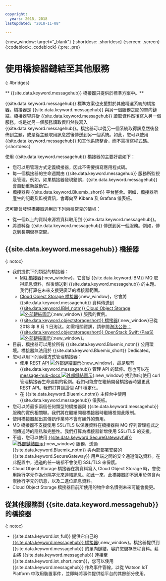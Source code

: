 ```yaml
---

copyright:
  years: 2015, 2018
lastupdated: "2018-11-08"

---
```


{:new_window: target="_blank"}
{:shortdesc: .shortdesc}
{:screen: .screen}
{:codeblock: .codeblock}
{:pre: .pre}

# 使用橋接器鏈結至其他服務
{: #bridges}

** {{site.data.keyword.messagehub}} 橋接器只提供於標準方案中。**
<br/>

{{site.data.keyword.messagehub}} 標準方案也支援對於其他精選系統的橋接器。橋接器是 {{site.data.keyword.messagehub}} 與另一個服務之間的單向鏈結。橋接器容許從 {{site.data.keyword.messagehub}} 讀取資料然後寫入另一個服務，或是從另一個服務讀取資料然後寫入 {{site.data.keyword.messagehub}}。橋接器可以從另一個系統取得訊息然後發佈到主題，或是從主題取用訊息然後傳送到另一個系統。如此，您可以使用 {{site.data.keyword.messagehub}} 和其他系統整合，而不需撰寫程式碼。
{:shortdesc}

使用 {{site.data.keyword.messagehub}} 橋接器的主要好處如下：  

* 您可以用管理方式定義橋接器，因此不需要撰寫應用程式碼。
* 每一個橋接器的生命週期由 {{site.data.keyword.messagehub}} 服務所監視及管理。例如，如果橋接器發現錯誤，{{site.data.keyword.messagehub}} 會自動重新啟動它。
* 橋接器與 {{site.data.keyword.Bluemix_short}} 平台整合。例如，橋接器所產生的記載及監視資訊，會導向至 Kibana 及 Grafana 儀表板。

您可能會發現橋接器適用於下列兩種常見的情境：

* 從一個以上的資料來源將資料取用到 {{site.data.keyword.messagehub}}。
* 將資料從 {{site.data.keyword.messagehub}} 傳送到另一個服務。例如，傳送到長期儲存空間。

## {{site.data.keyword.messagehub}} 橋接器
{: notoc}

* 我們提供下列類型的橋接器： 
  - [MQ 橋接器](/docs/services/EventStreams/eventstreams105.html){:new_window}，它會從 {{site.data.keyword.IBM}} MQ 取得訊息資料，然後傳送到 {{site.data.keyword.messagehub}} 的主題。我們打算在未來支援更廣泛的橋接器範圍。
  - [Cloud Object Storage 橋接器](/docs/services/EventStreams/eventstreams115.html){:new_window}，它會將 {{site.data.keyword.messagehub}} 資料傳送到 [{{site.data.keyword.IBM_notm}} Cloud Object Storage ![外部鏈結圖示](../../icons/launch-glyph.svg "外部鏈結圖示")](/docs/services/cloud-object-storage/about-cos.html){:new_window} 服務的實例。 
  - [{{site.data.keyword.objectstorageshort}} 橋接器](/docs/services/EventStreams/eventstreams089.html){:new_window}已從 2018 年 8 月 1 日淘汰。如需相關資訊，請參閱[淘汰公告：{{site.data.keyword.objectstorageshort}} OpenStack Swift (PaaS) ![外部鏈結圖示](../../icons/launch-glyph.svg "外部鏈結圖示")](https://www.ibm.com/blogs/bluemix/2018/05/end-marketing-object-storage-openstack-swift-paas/){:new_window}。
* 目前，橋接器可以用於所有 {{site.data.keyword.Bluemix_notm}} 公用環境。橋接器無法用於 {{site.data.keyword.Bluemix_short}} Dedicated。
* 您可以用下列兩種方式管理橋接器：
  - 使用 [REST API ![外部鏈結圖示](../../icons/launch-glyph.svg "外部鏈結圖示")](https://github.com/ibm-messaging/event-streams-docs){:new_window}，這是現有 {{site.data.keyword.messagehub}} 管理 API 的延伸。您也可以在 [message-hub-docs ![外部鏈結圖示](../../icons/launch-glyph.svg "外部鏈結圖示")](https://github.com/ibm-messaging/event-streams-docs){:new_window} 找到如何使用 curl 管理橋接器生命週期的範例。我們可能會在繼續開發橋接器時變更此 REST API。我們打算讓這個 API 穩定化。
  - 在 {{site.data.keyword.Bluemix_notm}} 主控台中使用 {{site.data.keyword.messagehub}} 儀表板。
* 您可以將最多兩個任何類型的橋接器與 {{site.data.keyword.messagehub}} 服務的實例相關聯。我們將在繼續開發橋接器時繼續檢閱此限制。
* 使用橋接器超出其傳訊作業時不會有額外的費用。
* MQ 橋接器不支援使用 SSL/TLS 以保護資料在橋接器與 MQ 佇列管理程式之間傳送時的隱私和完整性。我們打算為橋接器新增使用 SSL/TLS 的支援。 
* 不過，您可以使用 [{{site.data.keyword.SecureGatewayfull}} ![外部鏈結圖示](../../icons/launch-glyph.svg "外部鏈結圖示")](/docs/services/SecureGateway/index.html#getting-started-with-sg){:new_window}
服務，透過 {{site.data.keyword.Bluemix_notm}} 與內部部署安裝的 {{site.data.keyword.SecureGateway}} 用戶端之間的安全通道傳送資料。在此配置中，通道的任一端都不會使用
SSL/TLS 來保護。
* Cloud Object Storage 橋接器在將資料寫入 Cloud Object Storage 時，會使用換行字元作為分隔字元來連結訊息。如此一來，此橋接器即不適用於包含內嵌換行字元的訊息，以及二進位訊息資料。
* Cloud Object Storage 橋接器目前所使用的物件命名慣例未來可能會變更。

## 從其他服務到 {{site.data.keyword.messagehub}} 的橋接器
{: notoc}

* {{site.data.keyword.iot_full}} 提供它自己的 [{{site.data.keyword.messagehub}} 橋接器](/docs/services/EventStreams/eventstreams119.html){:new_window}。橋接器提供到 {{site.data.keyword.messagehub}} 的單向鏈結，容許您儲存歷程資料。藉由將 {{site.data.keyword.messagehub}} 連接至 {{site.data.keyword.iot_short_notm}}，您可以使用 {{site.data.keyword.messagehub}} 作為事件管線，以從 Watson IoT Platform 中取用裝置事件，並即時將事件提供給平台的其餘部分使用。 


